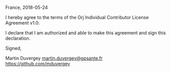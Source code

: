 France, 2018-05-24

I hereby agree to the terms of the Orj Individual Contributor License
Agreement v1.0.

I declare that I am authorized and able to make this agreement and sign this
declaration.

Signed,

Martin Duvergey martin.duvergey@gpsante.fr https://github.com/mduvergey

